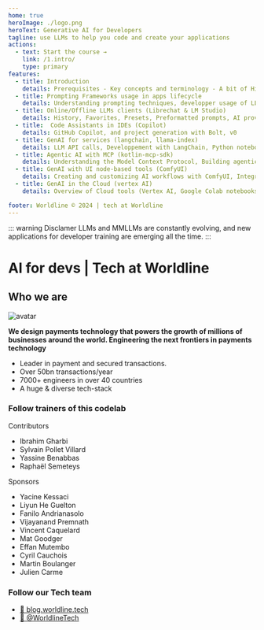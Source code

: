 ```yaml
---
home: true
heroImage: ./logo.png
heroText: Generative AI for Developers
tagline: use LLMs to help you code and create your applications
actions:
  - text: Start the course →
    link: /1.intro/
    type: primary
features:
  - title: Introduction
    details: Prerequisites - Key concepts and terminology - A bit of History - The market
  - title: Prompting Frameworks usage in apps lifecycle
    details: Understanding prompting techniques, developper usage of LLMs for coding, and the application lifecycle
  - title: Online/Offline LLMs clients (Librechat & LM Studio)
    details: History, Favorites, Presets, Preformatted prompts, AI providers, Agent, Plugins & mixing, RAG,  Installation, Model configuration, enable APIs...
  - title:  Code Assistants in IDEs (Copilot)
    details: GitHub Copilot, and project generation with Bolt, v0
  - title: GenAI for services (langchain, llama-index)
    details: LLM API calls, Developpement with LangChain, Python notebooks, Context aware frameworks, RAG, Vector databases, Agents, Model Context Protocol
  - title: Agentic AI with MCP (kotlin-mcp-sdk)
    details: Understanding the Model Context Protocol, Building agentic AI applications, Integrating MCP with existing tools and workflows
  - title: GenAI with UI node-based tools (ComfyUI)
    details: Creating and customizing AI workflows with ComfyUI, Integrating LLMs with ComfyUI, Building complex workflows with various AI models and techniques
  - title: GenAI in the Cloud (vertex AI)
    details: Overview of Cloud tools (Vertex AI, Google Colab notebooks, etc.), Utilizing AI Cloud APIs (Text-to-Speech, Translation, etc.), deploying AI solutions in the cloud

footer: Worldline © 2024 | tech at Worldline
---
```

::: warning Disclamer
LLMs and MMLLMs are constantly evolving, and new applications for developer training are emerging all the time.
:::

# AI for devs | Tech at Worldline

## Who we are

![avatar](./assets/images/logo_worldline.png)

**We design payments technology that powers the growth of millions of businesses around the world. Engineering the next frontiers in payments technology**

- Leader in payment and secured transactions.
- Over 50bn transactions/year
- 7000+ engineers in over 40 countries
- A huge & diverse tech-stack

### Follow trainers of this codelab

Contributors

* Ibrahim Gharbi
* Sylvain Pollet Villard
* Yassine Benabbas
* Raphaël Semeteys

Sponsors

* Yacine Kessaci
* Liyun He Guelton
* Fanilo Andrianasolo
* Vijayanand Premnath
* Vincent Caquelard
* Mat Goodger
* Effan Mutembo
* Cyril Cauchois
* Martin Boulanger
* Julien Carme

### Follow our Tech team

- [🔗 blog.worldline.tech](http://blog.worldline.tech)
- [🔗 @WorldlineTech](https://twitter.com/worldlinetech)
